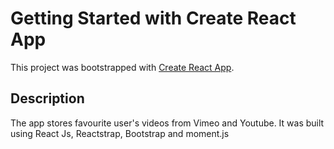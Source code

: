 # Getting Started with Create React App

This project was bootstrapped with [Create React App](https://github.com/facebook/create-react-app).

## Description

The app stores favourite user's videos from Vimeo and Youtube. It was built using React Js, Reactstrap, Bootstrap and moment.js
